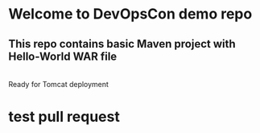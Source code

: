 # Welcome to DevOpsCon demo repo
## This repo contains basic Maven project with Hello-World WAR file 
<BR> Ready for Tomcat deployment 
  # test pull request
